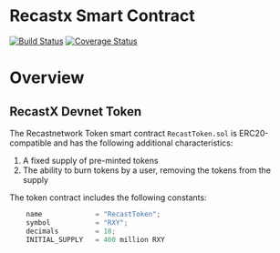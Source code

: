 # Recastx Smart Contract
[![Build Status](https://travis-ci.org/devresearch/devnetwork-token.svg?branch=master)](https://travis-ci.org/devresearch/devnetwork-token)
[![Coverage Status](https://coveralls.io/repos/github/devresearch/recastx-token/badge.svg?branch=master)](https://coveralls.io/github/devresearch/recastx-token?branch=master)

# Overview

## RecastX Devnet Token

The Recastnetwork Token smart contract `RecastToken.sol` is ERC20-compatible and has the following additional characteristics:

1. A fixed supply of pre-minted tokens
2. The ability to burn tokens by a user, removing the tokens from the supply

The token contract includes the following constants:

```javascript
    name             = "RecastToken";
    symbol           = "RXY";
    decimals         = 18;
    INITIAL_SUPPLY   = 400 million RXY
```
